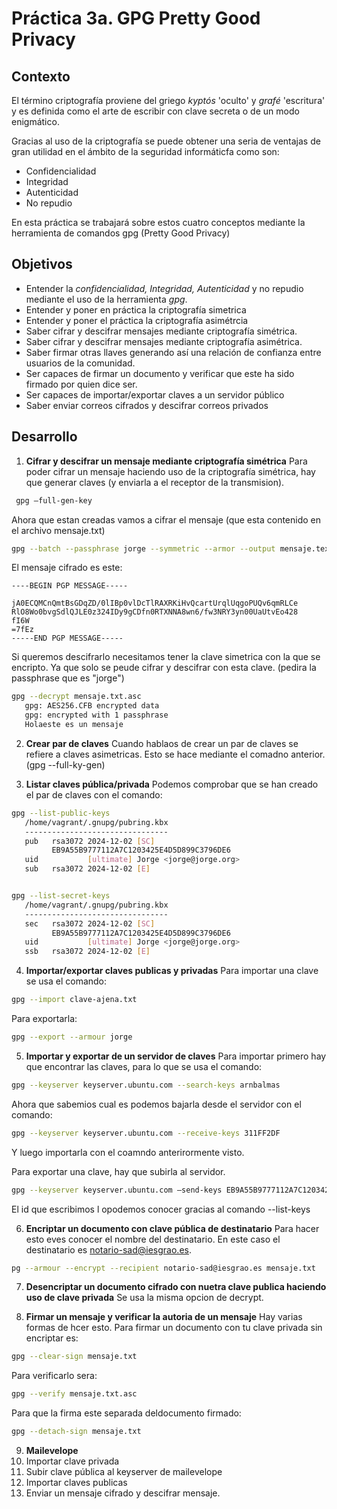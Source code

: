 # Práctica 3a. GPG Pretty Good Privacy

## Contexto
El término criptografía proviene del griego *kyptós* 'oculto' y *grafé* 'escritura' y es definida como el arte de escribir con clave secreta o de un modo enigmático.

Gracias al uso de la criptografía se puede obtener una seria de ventajas de gran utilidad en el ámbito de la seguridad informáticfa como son:
* Confidencialidad
* Integridad
* Autenticidad
* No repudio
    

En esta práctica se trabajará sobre estos cuatro conceptos mediante la herramienta de comandos gpg (Pretty Good Privacy)

## Objetivos
* Entender la *confidencialidad, Integridad, Autenticidad* y no repudio mediante el uso de la herramienta *gpg*.
* Entender y poner en práctica la criptografía simetrica
* Entender y poner el práctica la criptografía asimétrcia
* Saber cifrar y descifrar mensajes mediante criptografía simétrica.
* Saber cifrar y descifrar mensajes mediante criptografía asimétrica.
* Saber firmar otras llaves generando así una relación de confianza entre usuarios de la comunidad.
* Ser capaces de firmar un documento y verificar que este ha sido firmado por quien dice ser.
* Ser capaces de importar/exportar claves a un servidor público
* Saber enviar correos cifrados y descifrar correos privados

## Desarrollo

1. **Cifrar y descifrar un mensaje mediante criptografía simétrica**
Para poder cifrar un mensaje haciendo uso de la criptografía simétrica, hay que generar claves (y enviarla a el receptor de la transmision).
```bash
 gpg –full-gen-key
```
Ahora que estan creadas vamos a cifrar el mensaje (que esta contenido en el archivo mensaje.txt)
```bash
gpg --batch --passphrase jorge --symmetric --armor --output mensaje.text.asc mensaje.txt
```
El mensaje cifrado es este: 
```
----BEGIN PGP MESSAGE-----

jA0ECQMCnQmtBsGDqZD/0lIBp0vlDcTlRAXRKiHvQcartUrqlUqgoPUQv6qmRLCe
RlO8Wo0bvgSdlQJLE0z324IDy9gCDfn0RTXNNA8wn6/fw3NRY3yn00UaUtvEo428
fI6W
=7fEz
-----END PGP MESSAGE-----
```

Si  queremos descifrarlo necesitamos tener la clave simetrica con la que se encripto. Ya que solo se peude cifrar y descifrar con esta clave. (pedira la passphrase que es "jorge")
``` bash
gpg --decrypt mensaje.txt.asc 
   gpg: AES256.CFB encrypted data
   gpg: encrypted with 1 passphrase
   Holaeste es un mensaje

```

2. **Crear par de claves**
Cuando hablaos de crear un par de claves se refiere a claves asimetricas. Esto se hace mediante el comadno anterior. (gpg --full-ky-gen) 

3. **Listar claves pública/privada**
Podemos comprobar que se han creado el par de claves con el comando:
```bash
gpg --list-public-keys
   /home/vagrant/.gnupg/pubring.kbx
   --------------------------------
   pub   rsa3072 2024-12-02 [SC]
         EB9A55B9777112A7C1203425E4D5D899C3796DE6
   uid           [ultimate] Jorge <jorge@jorge.org>
   sub   rsa3072 2024-12-02 [E]


gpg --list-secret-keys 
   /home/vagrant/.gnupg/pubring.kbx
   --------------------------------
   sec   rsa3072 2024-12-02 [SC]
         EB9A55B9777112A7C1203425E4D5D899C3796DE6
   uid           [ultimate] Jorge <jorge@jorge.org>
   ssb   rsa3072 2024-12-02 [E]
```

4. **Importar/exportar claves publicas y privadas**
Para importar una clave se usa el comando:
```bash
gpg --import clave-ajena.txt
```
Para exportarla:
```bash
gpg --export --armour jorge
```

5. **Importar y exportar de un servidor de claves**
Para importar primero hay que encontrar las claves, para lo que se usa el comando:
```bash
gpg --keyserver keyserver.ubuntu.com --search-keys arnbalmas
```
Ahora que sabemios cual es podemos bajarla desde el servidor con el comando:
```bash
gpg --keyserver keyserver.ubuntu.com --receive-keys 311FF2DF
```
Y luego importarla con el coamndo anterirormente visto.

Para exportar una clave, hay que subirla al servidor.
```bash
gpg --keyserver keyserver.ubuntu.com –send-keys EB9A55B9777112A7C1203425E4D5D899C3796DE6
```
El id que escribimos l opodemos conocer gracias al comando --list-keys

6. **Encriptar un documento con clave pública de destinatario**
Para hacer esto eves conocer el nombre del destinatario. En este caso el destinatario es notario-sad@iesgrao.es.
```bash
pg --armour --encrypt --recipient notario-sad@iesgrao.es mensaje.txt
```
7. **Desencriptar un documento cifrado con nuetra clave publica haciendo uso de clave privada**
Se usa la misma opcion de decrypt.

8. **Firmar un mensaje y verificar la autoria de un mensaje**
Hay varias formas de hcer esto.
Para firmar un documento con tu clave privada sin encriptar es:
```bash
gpg --clear-sign mensaje.txt 
```
Para verificarlo sera:
```bash
gpg --verify mensaje.txt.asc 
```
Para que la firma este separada deldocumento firmado:
```bash
gpg --detach-sign mensaje.txt
```
9.  **Mailevelope**
   1.  Importar clave privada
   2.  Subir clave pública al keyserver de mailevelope
   3.  Importar claves publicas
   4.  Enviar un mensaje cifrado y descifrar mensaje.

 
